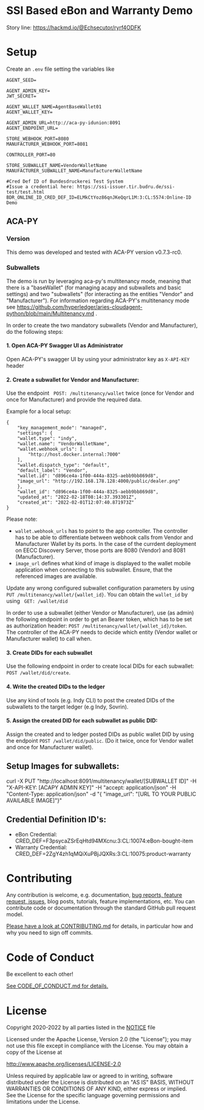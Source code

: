 # SSI Based eBon and Warranty Demo


Story line: https://hackmd.io/@Echsecutor/ryrf4ODFK


# Setup

Create an `.env` file setting the variables like

```
AGENT_SEED=

AGENT_ADMIN_KEY=
JWT_SECRET=

AGENT_WALLET_NAME=AgentBaseWallet01
AGENT_WALLET_KEY=

AGENT_ADMIN_URL=http://aca-py-idunion:8091
AGENT_ENDPOINT_URL=

STORE_WEBHOOK_PORT=8080
MANUFACTURER_WEBHOOK_PORT=8081

CONTROLLER_PORT=80

STORE_SUBWALLET_NAME=VendorWalletName
MANUFACTURER_SUBWALLET_NAME=ManufacturerWalletName

#Cred Def ID of Bundesdruckerei Test System
#Issue a credential here: https://ssi-issuer.tir.budru.de/ssi-test/test.html
BDR_ONLINE_ID_CRED_DEF_ID=ELMkCtYoz86qnJKeQqrL1M:3:CL:5574:Online-ID Demo

```


## ACA-PY
### Version
This demo was developed and tested with ACA-PY version v0.7.3-rc0.

### Subwallets
The demo is run by leveraging aca-py's multitenancy mode, meaning that there is a "baseWallet" (for managing acapy and subwallets and basic settings) and two "subwallets" (for interacting as the entities "Vendor" and "Manufacturer"). For information regarding ACA-PY's multitenancy mode see https://github.com/hyperledger/aries-cloudagent-python/blob/main/Multitenancy.md .

In order to create the two mandatory subwallets (Vendor and Manufacturer), do the following steps:

#### 1. Open ACA-PY Swagger UI as Administrator
Open ACA-PY's swagger UI by using your administrator key as ```X-API-KEY``` header

#### 2. Create a subwallet for Vendor and Manufacturer:
Use the endpoint ``` POST: /multitenancy/wallet``` twice (once for Vendor and once for Manufacturer) and provide the required data.

Example for a local setup:
```
{
    "key_management_mode": "managed",
    "settings": {
    "wallet.type": "indy",
    "wallet.name": "VendorWalletName",
    "wallet.webhook_urls": [
        "http://host.docker.internal:7000"
    ],
    "wallet.dispatch_type": "default",
    "default_label": "Vendor",
    "wallet.id": "d896ce4a-1f00-444a-8325-aebb9bb869d8",
    "image_url": "http://192.168.178.128:4000/public/dealer.png"
    },
    "wallet_id": "d896ce4a-1f00-444a-8325-aebb9bb869d8",
    "updated_at": "2022-02-18T08:14:37.393301Z",
    "created_at": "2022-02-01T12:07:40.871973Z"
}

```

Please note:
- ```wallet.webhook_urls``` has to point to the app controller. The controller has to be able to differentiate between webhook calls from Vendor and Manufacturer Wallet by its ports. In the case of the currdent deployment on EECC Discovery Server, those ports are 8080 (Vendor) and 8081 (Manufacturer).
- ```image_url``` defines what kind of image is displayed to the wallet mobile application when connecting to this subwallet. Ensure, that the referenced images are available.

Update any wrong configured subwallet configuration parameters by using ```PUT /multitenancy/wallet/{wallet_id}```. You can obtain the ```wallet_id``` by using ``` GET: /wallet/did```

In order to use a subwallet (either Vendor or Manufacturer), use (as admin) the following endpoint in order to get an Bearer token, which has to be set as authorization header: ```POST /multitenancy/wallet/{wallet_id}/token```. The controller of the ACA-PY needs to decide which entity (Vendor wallet or Manufacturer wallet) to call when.

#### 3. Create DIDs for each subwallet
Use the following endpoint in order to create local DIDs for each subwallet: ```POST /wallet/did/create```.

#### 4. Write the created DIDs to the ledger
Use any kind of tools (e.g. Indy CLI) to post the created DIDs of the subwallets to the target ledger (e.g Indy, Sovrin).

#### 5. Assign the created DID for each subwallet as public DID:
Assign the created and to ledger posted DIDs as public wallet DID by using the endpoint ```POST /wallet/did/public```.
(Do it twice, once for Vendor wallet and once for Manufacturer wallet).



## Setup Images for subwallets:
curl -X PUT "http://localhost:8091/multitenancy/wallet/[SUBWALLET ID]" -H "X-API-KEY: [ACAPY ADMIN KEY]" -H "accept: application/json" -H "Content-Type: application/json" -d "{ \"image_url\": \"[URL TO YOUR PUBLIC AVAILABLE IMAGE]\"}"

## Credential Definition ID's:
- eBon Credential: CRED_DEF=F3psycaZSrEqHtd94MXcnu:3:CL:10074:eBon-bought-item
- Warranty Credential: CRED_DEF=2ZgY4zh1qMQiXuPBjJQXRs:3:CL:10075:product-warranty




# Contributing

Any contribution is welcome, e.g. documentation, [bug reports, feature request, issues](issues/), blog posts, tutorials, feature implementations, etc. You can contribute code or documentation through the standard GitHub pull request model.

[Please have a look at CONTRIBUTING.md](CONTRIBUTING.md) for details, in particular how and why you need to sign off commits.

# Code of Conduct

Be excellent to each other!

[See CODE_OF_CONDUCT.md for details.](CODE_OF_CONDUCT.md)

# License

Copyright 2020-2022 by all parties listed in the [NOTICE](NOTICE) file

Licensed under the Apache License, Version 2.0 (the "License");
you may not use this file except in compliance with the License.
You may obtain a copy of the License at

<http://www.apache.org/licenses/LICENSE-2.0>

Unless required by applicable law or agreed to in writing, software
distributed under the License is distributed on an "AS IS" BASIS,
WITHOUT WARRANTIES OR CONDITIONS OF ANY KIND, either express or implied.
See the License for the specific language governing permissions and
limitations under the License.
